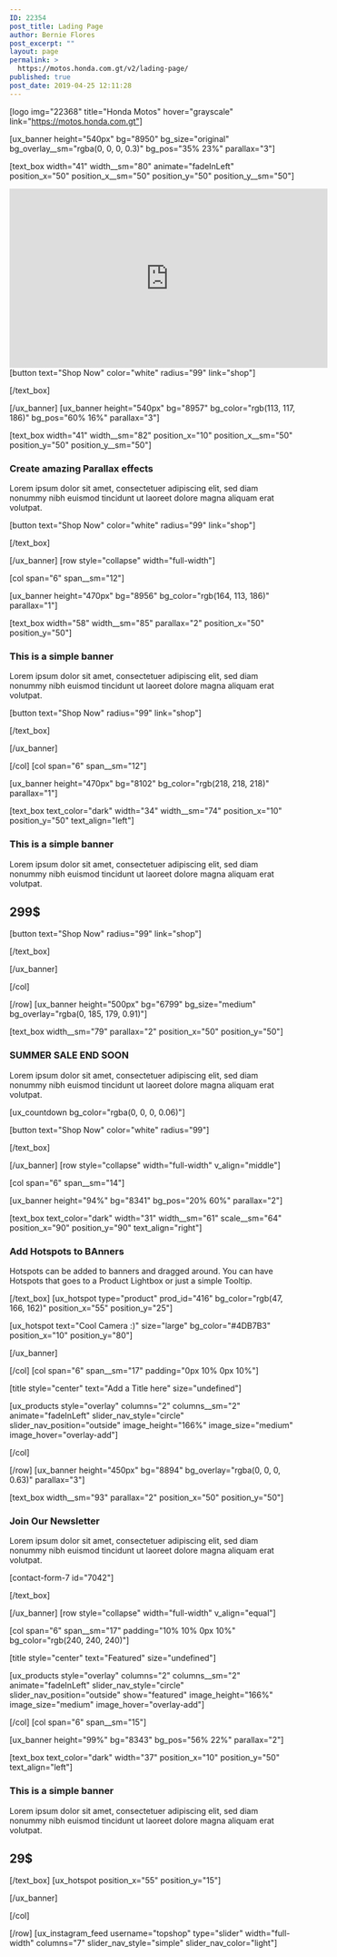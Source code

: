 ```yaml
---
ID: 22354
post_title: Lading Page
author: Bernie Flores
post_excerpt: ""
layout: page
permalink: >
  https://motos.honda.com.gt/v2/lading-page/
published: true
post_date: 2019-04-25 12:11:28
---
```

<!-- wp:html -->
[logo img="22368" title="Honda Motos" hover="grayscale" link="https://motos.honda.com.gt"]

[ux_banner height="540px" bg="8950" bg_size="original" bg_overlay__sm="rgba(0, 0, 0, 0.3)" bg_pos="35% 23%" parallax="3"]

[text_box width="41" width__sm="80" animate="fadeInLeft" position_x="50" position_x__sm="50" position_y="50" position_y__sm="50"]

<iframe width="560" height="315" src="https://www.youtube.com/embed/OqvSug3Yq8U" frameborder="0" allow="accelerometer; autoplay; encrypted-media; gyroscope; picture-in-picture" allowfullscreen></iframe>
[button text="Shop Now" color="white" radius="99" link="shop"]


[/text_box]

[/ux_banner]
[ux_banner height="540px" bg="8957" bg_color="rgb(113, 117, 186)" bg_pos="60% 16%" parallax="3"]

[text_box width="41" width__sm="82" position_x="10" position_x__sm="50" position_y="50" position_y__sm="50"]

<h3 class="uppercase"><strong>Create amazing Parallax effects</strong></h3>
<p>Lorem ipsum dolor sit amet, consectetuer adipiscing elit, sed diam nonummy nibh euismod tincidunt ut laoreet dolore magna aliquam erat volutpat.</p>
[button text="Shop Now" color="white" radius="99" link="shop"]


[/text_box]

[/ux_banner]
[row style="collapse" width="full-width"]

[col span="6" span__sm="12"]

[ux_banner height="470px" bg="8956" bg_color="rgb(164, 113, 186)" parallax="1"]

[text_box width="58" width__sm="85" parallax="2" position_x="50" position_y="50"]

<h3 class="uppercase"><strong>This is a simple banner</strong></h3>
<p>Lorem ipsum dolor sit amet, consectetuer adipiscing elit, sed diam nonummy nibh euismod tincidunt ut laoreet dolore magna aliquam erat volutpat.</p>
[button text="Shop Now" radius="99" link="shop"]


[/text_box]

[/ux_banner]

[/col]
[col span="6" span__sm="12"]

[ux_banner height="470px" bg="8102" bg_color="rgb(218, 218, 218)" parallax="1"]

[text_box text_color="dark" width="34" width__sm="74" position_x="10" position_y="50" text_align="left"]

<h3 class="uppercase"><strong>This is a simple banner</strong></h3>
<p>Lorem ipsum dolor sit amet, consectetuer adipiscing elit, sed diam nonummy nibh euismod tincidunt ut laoreet dolore magna aliquam erat volutpat.</p>
<h2><strong>299$</strong></h2>
[button text="Shop Now" radius="99" link="shop"]


[/text_box]

[/ux_banner]

[/col]

[/row]
[ux_banner height="500px" bg="6799" bg_size="medium" bg_overlay="rgba(0, 185, 179, 0.91)"]

[text_box width__sm="79" parallax="2" position_x="50" position_y="50"]

<h3 class="uppercase"><strong>SUMMER SALE END SOON</strong></h3>
<p>Lorem ipsum dolor sit amet, consectetuer adipiscing elit, sed diam nonummy nibh euismod tincidunt ut laoreet dolore magna aliquam erat volutpat.</p>
[ux_countdown bg_color="rgba(0, 0, 0, 0.06)"]

[button text="Shop Now" color="white" radius="99"]


[/text_box]

[/ux_banner]
[row style="collapse" width="full-width" v_align="middle"]

[col span="6" span__sm="14"]

[ux_banner height="94%" bg="8341" bg_pos="20% 60%" parallax="2"]

[text_box text_color="dark" width="31" width__sm="61" scale__sm="64" position_x="90" position_y="90" text_align="right"]

<h3 class="uppercase"><strong>Add Hotspots to BAnners</strong></h3>
<p class="lead">Hotspots can be added to banners and dragged around. You can have Hotspots that goes to a Product Lightbox or just a simple Tooltip.</p>

[/text_box]
[ux_hotspot type="product" prod_id="416" bg_color="rgb(47, 166, 162)" position_x="55" position_y="25"]

[ux_hotspot text="Cool Camera :)" size="large" bg_color="#4DB7B3" position_x="10" position_y="80"]


[/ux_banner]

[/col]
[col span="6" span__sm="17" padding="0px 10% 0px 10%"]

[title style="center" text="Add a Title here" size="undefined"]

[ux_products style="overlay" columns="2" columns__sm="2" animate="fadeInLeft" slider_nav_style="circle" slider_nav_position="outside" image_height="166%" image_size="medium" image_hover="overlay-add"]


[/col]

[/row]
[ux_banner height="450px" bg="8894" bg_overlay="rgba(0, 0, 0, 0.63)" parallax="3"]

[text_box width__sm="93" parallax="2" position_x="50" position_y="50"]

<h3 class="uppercase"><strong>Join Our Newsletter</strong></h3>
<p>Lorem ipsum dolor sit amet, consectetuer adipiscing elit, sed diam nonummy nibh euismod tincidunt ut laoreet dolore magna aliquam erat volutpat.</p>
[contact-form-7 id="7042"]


[/text_box]

[/ux_banner]
[row style="collapse" width="full-width" v_align="equal"]

[col span="6" span__sm="17" padding="10% 10% 0px 10%" bg_color="rgb(240, 240, 240)"]

[title style="center" text="Featured" size="undefined"]

[ux_products style="overlay" columns="2" columns__sm="2" animate="fadeInLeft" slider_nav_style="circle" slider_nav_position="outside" show="featured" image_height="166%" image_size="medium" image_hover="overlay-add"]


[/col]
[col span="6" span__sm="15"]

[ux_banner height="99%" bg="8343" bg_pos="56% 22%" parallax="2"]

[text_box text_color="dark" width="37" position_x="10" position_y="50" text_align="left"]

<h3 class="uppercase"><strong>This is a simple banner</strong></h3>
<p>Lorem ipsum dolor sit amet, consectetuer adipiscing elit, sed diam nonummy nibh euismod tincidunt ut laoreet dolore magna aliquam erat volutpat.</p>
<h2><strong>29$</strong></h2>

[/text_box]
[ux_hotspot position_x="55" position_y="15"]


[/ux_banner]

[/col]

[/row]
[ux_instagram_feed username="topshop" type="slider" width="full-width" columns="7" slider_nav_style="simple" slider_nav_color="light"]


<!-- /wp:html -->
